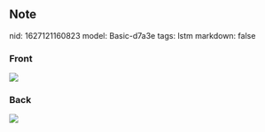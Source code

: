 ## Note
nid: 1627121160823
model: Basic-d7a3e
tags: lstm
markdown: false

### Front
<img src="paste-aefaba32454da4adaaa0d369693dd991bd2b5b36.jpg">

### Back
<img src="paste-40f35da136a629d6c74193fc3aee994c92ae8f51.jpg">
